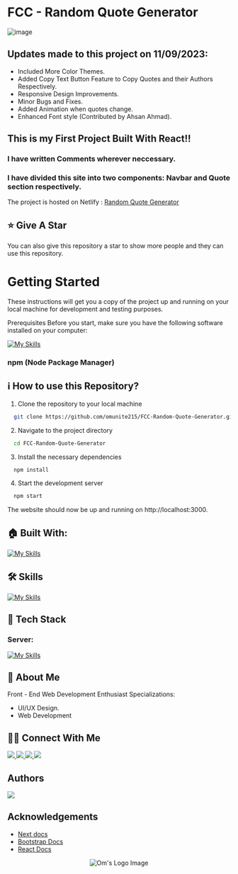 # FCC - Random Quote Generator

![image](https://github.com/omunite215/FCC-Random-Quote-Generator/assets/78680563/0f016eb7-3b1b-4da0-a5fb-3040d439a7be)

## Updates made to this project on 11/09/2023:
- Included More Color Themes.
- Added Copy Text Button Feature to Copy Quotes and their Authors Respectively.
- Responsive Design Improvements.
- Minor Bugs and Fixes.
- Added Animation when quotes change.
- Enhanced Font style (Contributed by Ahsan Ahmad).

## This is my First Project Built With React!!

### I have written Comments wherever neccessary.
### I have divided this site into two components: Navbar and Quote section respectively.

The project is hosted on Netlify : [Random Quote Generator](https://randomquotegeneratorbyom.netlify.app/)

## :star: Give A Star

You can also give this repository a star to show more people and they can use this repository.

# Getting Started
These instructions will get you a copy of the project up and running on your local machine for development and testing purposes.

Prerequisites
Before you start, make sure you have the following software installed on your computer:

[![My Skills](https://skillicons.dev/icons?i=nodejs)](https://skillicons.dev)
### npm (Node Package Manager)

## ℹ️ How to use this Repository?

1. Clone the repository to your local machine

```bash
  git clone https://github.com/omunite215/FCC-Random-Quote-Generator.git

```
2. Navigate to the project directory

```bash
  cd FCC-Random-Quote-Generator
```
3. Install the necessary dependencies
```bash
  npm install
```

4. Start the development server
```bash
  npm start
```

The website should now be up and running on http://localhost:3000.

## 🏠 Built With:
[![My Skills](https://skillicons.dev/icons?i=react,bootstrap)](https://skillicons.dev)

## 🛠 Skills
[![My Skills](https://skillicons.dev/icons?i=js,html,css)](https://skillicons.dev)


## 📲 Tech Stack

### **Server:** 
[![My Skills](https://skillicons.dev/icons?i=netlify)](https://skillicons.dev)


## 🚀 About Me
Front - End Web Development Enthusiast
Specializations:
- UI/UX Design.
- Web Development

## 🙋‍♂️ Connect With Me
<p align="left">
  <a href="https://skillicons.dev">
    <a href="https://github.com/omunite215">
      <img src="https://skillicons.dev/icons?i=github" />
    </a>
  </a>
   <a href="https://skillicons.dev">
    <a href="https://www.linkedin.com/in/om-patel-401068143/">
      <img src="https://skillicons.dev/icons?i=linkedin" />
    </a>
  </a>
  <a href="https://skillicons.dev">
    <a href="https://www.instagram.com/_21omp/">
      <img src="https://skillicons.dev/icons?i=instagram" />
    </a>
  </a>
   <a href="https://skillicons.dev">
    <a href="https://portfoliobyom.netlify.app/">
      <img src="https://skillicons.dev/icons?i=devto" />
    </a>
  </a>
</p>

## Authors
<p align="left">
  <a href="https://skillicons.dev">
    <a href="https://github.com/omunite215">
      <img src="https://skillicons.dev/icons?i=github" />
    </a>
  </a>
</p>


## Acknowledgements

 - [Next docs](https://nextjs.org/docs)
 - [Bootstrap Docs](https://getbootstrap.com/docs/5.3/getting-started/introduction/)
 - [React Docs](https://reactjs.org/)


<p align="center">
  <img src="https://github.com/omunite215/FCC-Random-Quote-Generator/assets/78680563/613aa88f-ca0f-4820-9ba5-aae10dcc0c5e" alt="Om's Logo Image"/>
</p>
